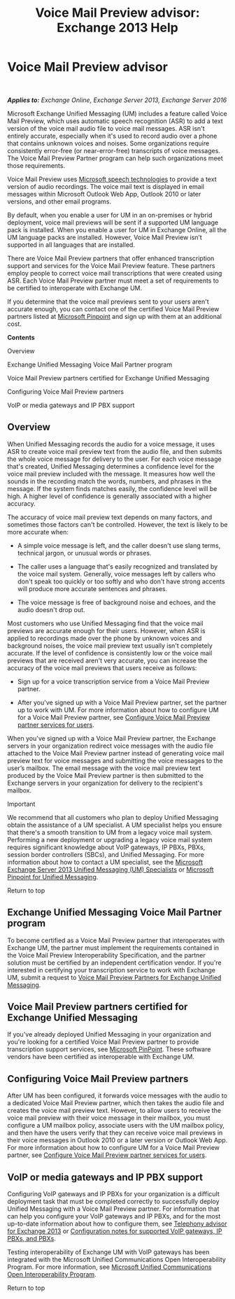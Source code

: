 ﻿---
title: 'Voice Mail Preview advisor: Exchange 2013 Help'
TOCTitle: Voice Mail Preview advisor
ms:assetid: 0957dd54-df6d-4b50-9db5-4757f548b899
ms:mtpsurl: https://technet.microsoft.com/en-us/library/Ee364730(v=EXCHG.150)
ms:contentKeyID: 49315350
ms.date: 12/10/2017
mtps_version: v=EXCHG.150
---

# Voice Mail Preview advisor

 

_**Applies to:** Exchange Online, Exchange Server 2013, Exchange Server 2016_


Microsoft Exchange Unified Messaging (UM) includes a feature called Voice Mail Preview, which uses automatic speech recognition (ASR) to add a text version of the voice mail audio file to voice mail messages. ASR isn't entirely accurate, especially when it's used to record audio over a phone that contains unknown voices and noises. Some organizations require consistently error-free (or near-error-free) transcripts of voice messages. The Voice Mail Preview Partner program can help such organizations meet those requirements.

Voice Mail Preview uses [Microsoft speech technologies](http://go.microsoft.com/fwlink/p/?linkid=187348) to provide a text version of audio recordings. The voice mail text is displayed in email messages within Microsoft Outlook Web App, Outlook 2010 or later versions, and other email programs.

By default, when you enable a user for UM in an on-premises or hybrid deployment, voice mail previews will be sent if a supported UM language pack is installed. When you enable a user for UM in Exchange Online, all the UM language packs are installed. However, Voice Mail Preview isn’t supported in all languages that are installed.

There are Voice Mail Preview partners that offer enhanced transcription support and services for the Voice Mail Preview feature. These partners employ people to correct voice mail transcriptions that were created using ASR. Each Voice Mail Preview partner must meet a set of requirements to be certified to interoperate with Exchange UM.

If you determine that the voice mail previews sent to your users aren't accurate enough, you can contact one of the certified Voice Mail Preview partners listed at [Microsoft Pinpoint](https://go.microsoft.com/fwlink/p/?linkid=281966) and sign up with them at an additional cost.

**Contents**

Overview

Exchange Unified Messaging Voice Mail Partner program

Voice Mail Preview partners certified for Exchange Unified Messaging

Configuring Voice Mail Preview partners

VoIP or media gateways and IP PBX support

## Overview

When Unified Messaging records the audio for a voice message, it uses ASR to create voice mail preview text from the audio file, and then submits the whole voice message for delivery to the user. For each voice message that's created, Unified Messaging determines a confidence level for the voice mail preview included with the message. It measures how well the sounds in the recording match the words, numbers, and phrases in the message. If the system finds matches easily, the confidence level will be high. A higher level of confidence is generally associated with a higher accuracy.

The accuracy of voice mail preview text depends on many factors, and sometimes those factors can't be controlled. However, the text is likely to be more accurate when:

  - A simple voice message is left, and the caller doesn't use slang terms, technical jargon, or unusual words or phrases.

  - The caller uses a language that's easily recognized and translated by the voice mail system. Generally, voice messages left by callers who don't speak too quickly or too softly and who don't have strong accents will produce more accurate sentences and phrases.

  - The voice message is free of background noise and echoes, and the audio doesn't drop out.

Most customers who use Unified Messaging find that the voice mail previews are accurate enough for their users. However, when ASR is applied to recordings made over the phone by unknown voices and background noises, the voice mail preview text usually isn't completely accurate. If the level of confidence is consistently low or the voice mail previews that are received aren't very accurate, you can increase the accuracy of the voice mail previews that users receive as follows:

  - Sign up for a voice transcription service from a Voice Mail Preview partner.

  - After you've signed up with a Voice Mail Preview partner, set the partner up to work with UM. For more information about how to configure UM for a Voice Mail Preview partner, see [Configure Voice Mail Preview partner services for users](configure-voice-mail-preview-partner-services-for-users-exchange-2013-help.md).

When you've signed up with a Voice Mail Preview partner, the Exchange servers in your organization redirect voice messages with the audio file attached to the Voice Mail Preview partner instead of generating voice mail preview text for voice messages and submitting the voice messages to the user’s mailbox. The email message with the voice mail preview text produced by the Voice Mail Preview partner is then submitted to the Exchange servers in your organization for delivery to the recipient's mailbox.


> [!IMPORTANT]
> We recommend that all customers who plan to deploy Unified Messaging obtain the assistance of a UM specialist. A UM specialist helps you ensure that there's a smooth transition to UM from a legacy voice mail system. Performing a new deployment or upgrading a legacy voice mail system requires significant knowledge about VoIP gateways, IP PBXs, PBXs, session border controllers (SBCs), and Unified Messaging. For more information about how to contact a UM specialist, see the <A href="http://go.microsoft.com/fwlink/p/?linkid=262708">Microsoft Exchange Server 2013 Unified Messaging (UM) Specialists</A> or <A href="https://go.microsoft.com/fwlink/p/?linkid=261951">Microsoft Pinpoint for Unified Messaging</A>.



Return to top

## Exchange Unified Messaging Voice Mail Partner program

To become certified as a Voice Mail Preview partner that interoperates with Exchange UM, the partner must implement the requirements contained in the Voice Mail Preview Interoperability Specification, and the partner solution must be certified by an independent certification vendor. If you're interested in certifying your transcription service to work with Exchange UM, submit a request to [Voice Mail Preview Partners for Exchange Unified Messaging](mailto:vmppp@microsoft.com).

## Voice Mail Preview partners certified for Exchange Unified Messaging

If you've already deployed Unified Messaging in your organization and you're looking for a certified Voice Mail Preview partner to provide transcription support services, see [Microsoft PinPoint](https://go.microsoft.com/fwlink/p/?linkid=281966). These software vendors have been certified as interoperable with Exchange UM.

## Configuring Voice Mail Preview partners

After UM has been configured, it forwards voice messages with the audio to a dedicated Voice Mail Preview partner, which then takes the audio file and creates the voice mail preview text. However, to allow users to receive the voice mail preview with their voice message in their mailbox, you must configure a UM mailbox policy, associate users with the UM mailbox policy, and then have the users verify that they can receive voice mail previews in their voice messages in Outlook 2010 or a later version or Outlook Web App. For more information about how to configure UM for a Voice Mail Preview partner, see [Configure Voice Mail Preview partner services for users](configure-voice-mail-preview-partner-services-for-users-exchange-2013-help.md).

## VoIP or media gateways and IP PBX support

Configuring VoIP gateways and IP PBXs for your organization is a difficult deployment task that must be completed correctly to successfully deploy Unified Messaging with a Voice Mail Preview partner. For information that can help you configure your VoIP gateways and IP PBXs, and for the most up-to-date information about how to configure them, see [Telephony advisor for Exchange 2013](telephony-advisor-for-exchange-2013-exchange-2013-help.md) or [Configuration notes for supported VoIP gateways, IP PBXs, and PBXs](configuration-notes-for-supported-voip-gateways-ip-pbxs-and-pbxs-exchange-2013-help.md).

Testing interoperability of Exchange UM with VoIP gateways has been integrated with the Microsoft Unified Communications Open Interoperability Program. For more information, see [Microsoft Unified Communications Open Interoperability Program](https://go.microsoft.com/fwlink/p/?linkid=132071).

Return to top


